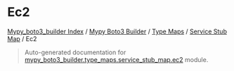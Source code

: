 # Ec2

[Mypy_boto3_builder Index](../../../README.md#mypy_boto3_builder-index) / [Mypy Boto3 Builder](../../index.md#mypy-boto3-builder) / [Type Maps](../index.md#type-maps) / [Service Stub Map](./index.md#service-stub-map) / Ec2

> Auto-generated documentation for [mypy_boto3_builder.type_maps.service_stub_map.ec2](https://github.com/youtype/mypy_boto3_builder/blob/main/mypy_boto3_builder/type_maps/service_stub_map/ec2.py) module.
